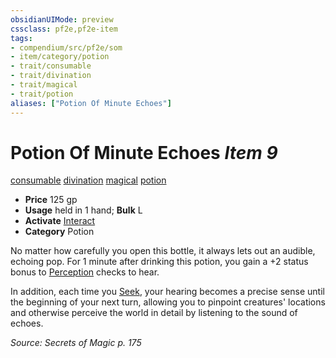 ```yaml
---
obsidianUIMode: preview
cssclass: pf2e,pf2e-item
tags:
- compendium/src/pf2e/som
- item/category/potion
- trait/consumable
- trait/divination
- trait/magical
- trait/potion
aliases: ["Potion Of Minute Echoes"]
---
```

# Potion Of Minute Echoes *Item 9*  
[consumable](../../../Rules/traits/consumable.md)  [divination](../../../Rules/traits/divination.md)  [magical](../../../Rules/traits/magical.md)  [potion](../../../Rules/traits/potion.md)  

- **Price** 125 gp
- **Usage** held in 1 hand; **Bulk** L
- **Activate** [Interact](../../../Rules/actions/interact.md)
- **Category** Potion

No matter how carefully you open this bottle, it always lets out an audible, echoing pop. For 1 minute after drinking this potion, you gain a +2 status bonus to [Perception](../../skills.md#Perception) checks to hear.

In addition, each time you [Seek](../../../Rules/actions/seek.md), your hearing becomes a precise sense until the beginning of your next turn, allowing you to pinpoint creatures' locations and otherwise perceive the world in detail by listening to the sound of echoes.

*Source: Secrets of Magic p. 175*